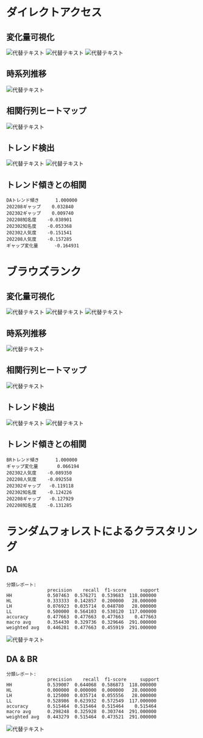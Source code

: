 # ダイレクトアクセス
## 変化量可視化
![代替テキスト](image1.png)
![代替テキスト](image2.png)
![代替テキスト](image3.png)
## 時系列推移
![代替テキスト](image4.png)
## 相関行列ヒートマップ
![代替テキスト](image5.png)
## トレンド検出
![代替テキスト](image6.png)
![代替テキスト](image7.png)
## トレンド傾きとの相関
```
DAトレンド傾き      1.000000
202208ギャップ    0.032840
202302ギャップ    0.009740
202208知名度    -0.038901
202302知名度    -0.053368
202302人気度    -0.151541
202208人気度    -0.157285
ギャップ変化量      -0.164931
```
# ブラウズランク
## 変化量可視化
![代替テキスト](ana1.png)
![代替テキスト](ana2.png)
![代替テキスト](ana3.png)
## 時系列推移
![代替テキスト](ana4.png)
## 相関行列ヒートマップ
![代替テキスト](ana5.png)
## トレンド検出
![代替テキスト](ana6.png)
![代替テキスト](ana7.png)
## トレンド傾きとの相関
```
BRトレンド傾き      1.000000
ギャップ変化量       0.066194
202302人気度    -0.089350
202208人気度    -0.092558
202302ギャップ   -0.119118
202302知名度    -0.124226
202208ギャップ   -0.127929
202208知名度    -0.131285
```
# ランダムフォレストによるクラスタリング
## DA
```
分類レポート:
               precision    recall  f1-score     support
HH             0.507463  0.576271  0.539683  118.000000
HL             0.333333  0.142857  0.200000   28.000000
LH             0.076923  0.035714  0.048780   28.000000
LL             0.500000  0.564103  0.530120  117.000000
accuracy       0.477663  0.477663  0.477663    0.477663
macro avg      0.354430  0.329736  0.329646  291.000000
weighted avg   0.446281  0.477663  0.455919  291.000000
```
![代替テキスト](ana9.png)
## DA & BR
```
分類レポート:
               precision    recall  f1-score     support
HH             0.539007  0.644068  0.586873  118.000000
HL             0.000000  0.000000  0.000000   28.000000
LH             0.125000  0.035714  0.055556   28.000000
LL             0.528986  0.623932  0.572549  117.000000
accuracy       0.515464  0.515464  0.515464    0.515464
macro avg      0.298248  0.325928  0.303744  291.000000
weighted avg   0.443279  0.515464  0.473521  291.000000
```
![代替テキスト](ana8.png)
